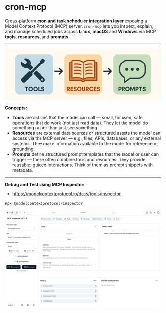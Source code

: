 # cron-mcp

Cross-platform **cron and task scheduler integration layer** exposing a Model Context Protocol (MCP) server. `cron-mcp` lets you inspect, explain, and manage scheduled jobs across **Linux**, **macOS** and **Windows** via MCP **tools**, **resources**, and **prompts**.

---

![concepts.png](./images/concepts.png)

**Concepts:**
- **Tools** are actions that the model can call — small, focused, safe operations that do work (not just read data). They let the model do something rather than just see something.
- **Resources** are external data sources or structured assets the model can access via the MCP server — e.g., files, APIs, databases, or any external systems. They make information available to the model for reference or grounding.
- **Prompts** define structured prompt templates that the model or user can trigger — these often combine tools and resources. They provide reusable, guided interactions. Think of them as prompt snippets with metadata.

---
**Debug and Test using MCP Inspector:**

- https://modelcontextprotocol.io/docs/tools/inspector

```shell
npx @modelcontextprotocol/inspector
```

![inspector.png](./images/inspector.png)
